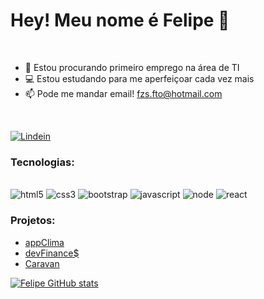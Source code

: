# Hey! Meu nome é Felipe 👾
<br>

 
- 🔭 Estou procurando primeiro emprego na área de TI
- 💻 Estou estudando para me aperfeiçoar cada vez mais
- 📫 Pode me mandar email! fzs.fto@hotmail.com   
<br>

 [![Lindein](https://img.shields.io/badge/LinkedIn-0077B5?style=for-the-badge&logo=linkedin&logoColor=white)](https://www.linkedin.com/in/fzspht/)


### Tecnologias:
<div style="display: inline_block"><br/>
  <img  alt="html5" src="https://img.shields.io/badge/HTML5-E34F26?style=for-the-badge&logo=html5&logoColor=white">
  <img  alt="css3" src="https://img.shields.io/badge/CSS3-1572B6?style=for-the-badge&logo=css3&logoColor=white">
  <img  alt="bootstrap" src="https://img.shields.io/badge/Bootstrap-563D7C?style=for-the-badge&logo=bootstrap&logoColor=white">
  <img  alt="javascript" src="https://img.shields.io/badge/JavaScript-F7DF1E?style=for-the-badge&logo=javascript&logoColor=black">
  <img  alt="node" src="https://img.shields.io/badge/Node.js-43853D?style=for-the-badge&logo=node.js&logoColor=black">
  <img  alt="react" src="https://img.shields.io/badge/React-61DAEB?style=for-the-badge&logo=react&logoColor=black">
</div>

<!-- [![Top Langs](https://github-readme-stats.vercel.app/api/top-langs/?username=fzsdev&layout=compact)](#) -->

### Projetos:

- <a href="https://fzsdev.github.io/appClima" target="_blank">appClima</a> 
- <a href="https://fzsdev.github.io/projeto_devfinances/" target="_blank">devFinance$</a>
- <a href="https://fzsdev.github.io/caravan" target="_blank">Caravan</a>
<!-- - <a href="#"></a> -->


[![Felipe GitHub stats](https://github-readme-stats.vercel.app/api?username=fzsdev&hide=stars,issues&show_icons=true&theme=tokyonight)](#)









